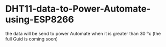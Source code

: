 # DHT11-data-to-Power-Automate-using-ESP8266
the data will be send to power Automate when it is greater than 30 °c
(the full Guid is coming soon)
